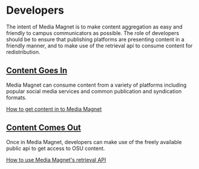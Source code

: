 Developers
==========

The intent of Media Magnet is to make content aggregation as easy and friendly
to campus communicators as possible. The role of developers should be to ensure
that publishing platforms are presenting content in a friendly manner, and to
make use of the retrieval api to consume content for redistribution.

[Content Goes In](subscription.md)
----------------------------------
Media Magnet can consume content from a variety of platforms including popular
social media services and common publication and syndication formats.

[How to get content in to Media Magnet](subscription.md)

[Content Comes Out](api.md)
---------------------------
Once in Media Magnet, developers can make use of the freely available public
api to get access to OSU content.

[How to use Media Magnet's retrieval API](api.md)
